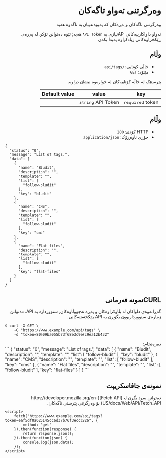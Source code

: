 <div dir="rtl">

# وەرگرتنی تەواو تاگەکان
<!-- position: 7 -->

وەرگرتنی تاگەکان و پەڕەکان کە پەیوەندییان بە تاگەوە هەیە

تەواو داواکارییەکانی APIنیازی بە `API Token` هەیە; ئێوە دەتوانن تۆکن لە پەڕەی ڕێکخراوەکانی زیادکراوە پەیدا بکەن

<h2 id="request">وڵام</h2>

- خاڵی کۆتایی: `/api/tags`
- مێتۆد: `GET`

پێرستێک لە خاڵە کۆتاییەکان لە خوارەوە نیشان دراوە.

| key | value | Default value |
|-----|-------|---------------|
| `required` token | `string` API Token | |

<h2 id="response">وڵام</h2>

- HTTP کۆدی: `200`
- جۆری ناوەڕۆک: `application/json`
</div>

```
{
  "status": "0",
  "message": "List of tags.",
  "data": [
    {
      "name": "Bludit",
      "description": "",
      "template": "",
      "list": [
        "follow-bludit"
      ],
      "key": "bludit"
    },
    {
      "name": "CMS",
      "description": "",
      "template": "",
      "list": [
        "follow-bludit"
      ],
      "key": "cms"
    },
    {
      "name": "Flat files",
      "description": "",
      "template": "",
      "list": [
        "follow-bludit"
      ],
      "key": "flat-files"
    }
  ]
}
```

<div dir="rtl">
<h2 id="curl-example">CURLنمونە فەرمانی</h2>
گەڕانەوەی داواکان لە بڵاوکراوەکان و پەڕە نەجووڵاوەکان, سنووردارە بە API. دەتوانن ژمارەی سنوورداربوون بگۆڕن بە API رێکخستنەکانی.
</div>

```
$ curl -X GET \
	-G "https://www.example.com/api/tags" \
	-d "token=80a09ba055b73f68e3c9e7c9ea12b432"
```

<div dir="rtl">
دەرەنجام:
	</div>
```
{
  "status": "0",
  "message": "List of tags.",
  "data": [
    {
      "name": "Bludit",
      "description": "",
      "template": "",
      "list": [
        "follow-bludit"
      ],
      "key": "bludit"
    },
    {
      "name": "CMS",
      "description": "",
      "template": "",
      "list": [
        "follow-bludit"
      ],
      "key": "cms"
    },
    {
      "name": "Flat files",
      "description": "",
      "template": "",
      "list": [
        "follow-bludit"
      ],
      "key": "flat-files"
    }
  ]
}
```
	
<div dir="rtl">
<h2 id="javascript-example">نمونەی جاڤاسکریپت</h2>
دەتوانن سود بگرن لە [Fetch API](https://developer.mozilla.org/en-US/docs/Web/API/Fetch_API) بۆ وەرگرتنی پێرستی تاگەکان.
</div>
	
```
<script>
	fetch("https://www.example.com/api/tags?token=eaf5df0a626145cc6d37b76f3eccc826", {
		method: 'get'
	}).then(function(response) {
		return response.json();
	}).then(function(json) {
		console.log(json.data);
	});
</script>
```
